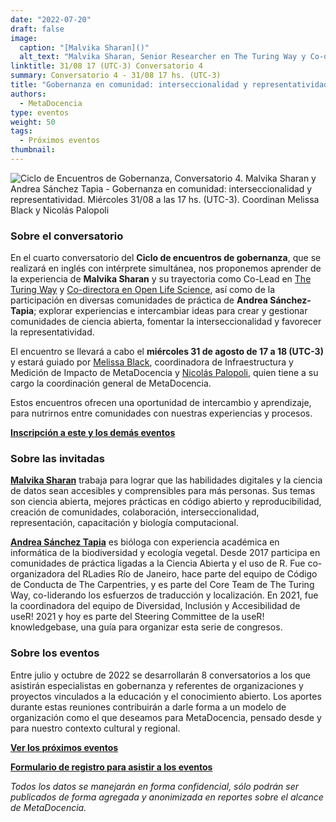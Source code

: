 ```yaml
---
date: "2022-07-20"
draft: false
image:
  caption: "[Malvika Sharan]()"
  alt_text: "Malvika Sharan, Senior Researcher en The Turing Way y Co-directora en Open Life Science"
linktitle: 31/08 17 (UTC-3) Conversatorio 4
summary: Conversatorio 4 - 31/08 17 hs. (UTC-3)
title: "Gobernanza en comunidad: interseccionalidad y representatividad - Malvika Sharan y Andrea Sánchez-Tapia"
authors:
  - MetaDocencia
type: eventos
weight: 50
tags:
  - Próximos eventos
thumbnail:
---
```


![Ciclo de Encuentros de Gobernanza, Conversatorio 4. Malvika Sharan y Andrea Sánchez Tapia - Gobernanza en comunidad: interseccionalidad y representatividad. Miércoles 31/08 a las 17 hs. (UTC-3). Coordinan Melissa Black y Nicolás Palopoli](https://www.metadocencia.org/img/GobernanzaMD4.jpg)

### Sobre el conversatorio

En el cuarto conversatorio del **Ciclo de encuentros de gobernanza**, que se realizará en inglés con intérprete simultánea, nos proponemos aprender de la experiencia de **Malvika Sharan** y su trayectoria como Co-Lead en [The Turing Way](https://www.turing.ac.uk/research/research-projects/turing-way) y [Co-directora en Open Life Science](https://openlifesci.org/), así como de la participación en diversas comunidades de práctica de **Andrea Sánchez-Tapia**; explorar experiencias e intercambiar ideas para crear y gestionar comunidades de ciencia abierta, fomentar la interseccionalidad y favorecer la representatividad.  

El encuentro se llevará a cabo el **miércoles 31 de agosto de 17 a 18 (UTC-3)** y estará guiado por [Melissa Black](https://www.metadocencia.org/authors/melissa/), coordinadora de Infraestructura y Medición de Impacto de MetaDocencia y [Nicolás Palopoli](https://www.metadocencia.org/authors/npalopoli/), quien tiene a su cargo la coordinación general de MetaDocencia.

Estos encuentros ofrecen una oportunidad de intercambio y aprendizaje, para nutrirnos entre comunidades con nuestras experiencias y procesos.

**[Inscripción a este y los demás eventos](https://docs.google.com/forms/d/e/1FAIpQLSfUHrL4F10zWwOuRKW0I8y-_7YT1p8PslzIk7jLBuoR41Hs-Q/viewform)**

### Sobre las invitadas

[**Malvika Sharan**](https://malvikasharan.github.io/) trabaja para lograr que las habilidades digitales y la ciencia de datos sean accesibles y comprensibles para más personas. Sus temas son ciencia abierta, mejores prácticas en código abierto y reproducibilidad, creación de comunidades, colaboración, interseccionalidad, representación, capacitación y biología computacional.

[**Andrea Sánchez Tapia**](https://andreasancheztapia.netlify.app/) es bióloga con experiencia académica en informática de la biodiversidad y ecología vegetal. Desde 2017 participa en comunidades de práctica ligadas a la Ciencia Abierta y el uso de R. Fue co-organizadora del RLadies Río de Janeiro, hace parte del equipo de Código de Conducta de The Carpentries, y es parte del Core Team de The Turing Way, co-liderando los esfuerzos de traducción y localización. En 2021, fue la coordinadora del equipo de Diversidad, Inclusión y Accesibilidad de useR! 2021 y hoy es parte del Steering Committee de la useR! knowledgebase, una guía para organizar esta serie de congresos.

### Sobre los eventos

Entre julio y octubre de 2022 se desarrollarán 8 conversatorios a los que asistirán especialistas en gobernanza y referentes de organizaciones y proyectos vinculados a la educación y el conocimiento abierto. Los aportes durante estas reuniones contribuirán a darle forma a un modelo de organización como el que deseamos para MetaDocencia, pensado desde y para nuestro contexto cultural y regional. 

**[Ver los próximos eventos](https://www.metadocencia.org/eventos/)**

**[Formulario de registro para asistir a los eventos](https://docs.google.com/forms/d/e/1FAIpQLSfUHrL4F10zWwOuRKW0I8y-_7YT1p8PslzIk7jLBuoR41Hs-Q/viewform)**

*Todos los datos se manejarán en forma confidencial, sólo podrán ser publicados de forma agregada y anonimizada en reportes sobre el alcance de MetaDocencia.*
